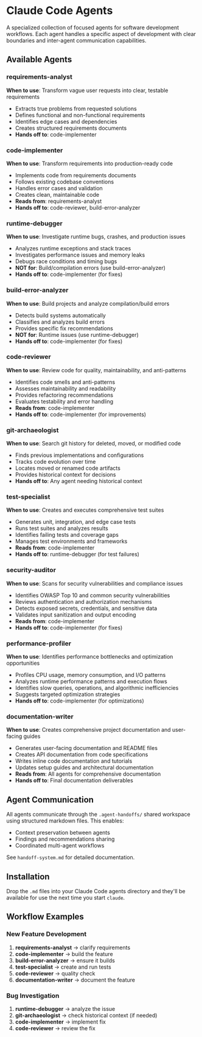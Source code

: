 # Claude Code Agents

A specialized collection of focused agents for software development workflows.
Each agent handles a specific aspect of development with clear boundaries and
inter-agent communication capabilities.

## Available Agents

### **requirements-analyst**
**When to use**: Transform vague user requests into clear, testable requirements
- Extracts true problems from requested solutions
- Defines functional and non-functional requirements
- Identifies edge cases and dependencies
- Creates structured requirements documents
- **Hands off to**: code-implementer

### **code-implementer**
**When to use**: Transform requirements into production-ready code
- Implements code from requirements documents
- Follows existing codebase conventions
- Handles error cases and validation
- Creates clean, maintainable code
- **Reads from**: requirements-analyst
- **Hands off to**: code-reviewer, build-error-analyzer

### **runtime-debugger**
**When to use**: Investigate runtime bugs, crashes, and production issues
- Analyzes runtime exceptions and stack traces
- Investigates performance issues and memory leaks
- Debugs race conditions and timing bugs
- **NOT for**: Build/compilation errors (use build-error-analyzer)
- **Hands off to**: code-implementer (for fixes)

### **build-error-analyzer**
**When to use**: Build projects and analyze compilation/build errors
- Detects build systems automatically
- Classifies and analyzes build errors
- Provides specific fix recommendations
- **NOT for**: Runtime issues (use runtime-debugger)
- **Hands off to**: code-implementer (for fixes)

### **code-reviewer**
**When to use**: Review code for quality, maintainability, and anti-patterns
- Identifies code smells and anti-patterns
- Assesses maintainability and readability
- Provides refactoring recommendations
- Evaluates testability and error handling
- **Reads from**: code-implementer
- **Hands off to**: code-implementer (for improvements)

### **git-archaeologist**
**When to use**: Search git history for deleted, moved, or modified code
- Finds previous implementations and configurations
- Tracks code evolution over time
- Locates moved or renamed code artifacts
- Provides historical context for decisions
- **Hands off to**: Any agent needing historical context

### **test-specialist**
**When to use**: Creates and executes comprehensive test suites
- Generates unit, integration, and edge case tests
- Runs test suites and analyzes results
- Identifies failing tests and coverage gaps
- Manages test environments and frameworks
- **Reads from**: code-implementer
- **Hands off to**: runtime-debugger (for test failures)

### **security-auditor**
**When to use**: Scans for security vulnerabilities and compliance issues
- Identifies OWASP Top 10 and common security vulnerabilities
- Reviews authentication and authorization mechanisms
- Detects exposed secrets, credentials, and sensitive data
- Validates input sanitization and output encoding
- **Reads from**: code-implementer
- **Hands off to**: code-implementer (for fixes)

### **performance-profiler**
**When to use**: Identifies performance bottlenecks and optimization opportunities
- Profiles CPU usage, memory consumption, and I/O patterns
- Analyzes runtime performance patterns and execution flows
- Identifies slow queries, operations, and algorithmic inefficiencies
- Suggests targeted optimization strategies
- **Hands off to**: code-implementer (for optimizations)

### **documentation-writer**
**When to use**: Creates comprehensive project documentation and user-facing guides
- Generates user-facing documentation and README files
- Creates API documentation from code specifications
- Writes inline code documentation and tutorials
- Updates setup guides and architectural documentation
- **Reads from**: All agents for comprehensive documentation
- **Hands off to**: Final documentation deliverables

## Agent Communication

All agents communicate through the `.agent-handoffs/` shared workspace using structured markdown files. This enables:
- Context preservation between agents
- Findings and recommendations sharing
- Coordinated multi-agent workflows

See `handoff-system.md` for detailed documentation.

## Installation

Drop the `.md` files into your Claude Code agents directory and they'll be
available for use the next time you start `claude`.

## Workflow Examples

### New Feature Development
1. **requirements-analyst** → clarify requirements
2. **code-implementer** → build the feature
3. **build-error-analyzer** → ensure it builds
4. **test-specialist** → create and run tests
5. **code-reviewer** → quality check
6. **documentation-writer** → document the feature

### Bug Investigation
1. **runtime-debugger** → analyze the issue
2. **git-archaeologist** → check historical context (if needed)
3. **code-implementer** → implement fix
4. **code-reviewer** → review the fix
